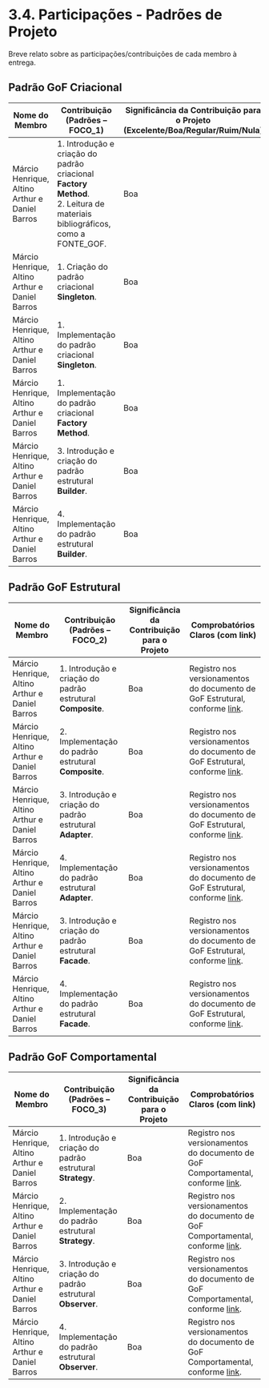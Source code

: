 # 3.4. Participações - Padrões de Projeto

Breve relato sobre as participações/contribuições de cada membro à entrega.

## Padrão GoF Criacional

| Nome do Membro | Contribuição (Padrões – FOCO_1) | Significância da Contribuição para o Projeto (Excelente/Boa/Regular/Ruim/Nula) | Comprobatórios Claros (com link) |
|----------------|----------------------------------|----------------------------------------------------------------------------------|-----------------------------------|
| Márcio Henrique, Altino Arthur e Daniel Barros | 1. Introdução e criação do padrão criacional **Factory Method**. <br>2. Leitura de materiais bibliográficos, como a FONTE_GOF. | Boa | Registro nos versionamentos do documento de GoF Criacional, conforme [link](https://unbarqdsw2025-1-turma01.github.io/2025.1-T01-_G1_Embarcado_Entrega_03/PadroesDeProjeto/3.1.GoFsCriacionais/#historico-de-versoes). |
| Márcio Henrique, Altino Arthur e Daniel Barros | 1. Criação do padrão criacional **Singleton**.  | Boa | Registro nos versionamentos do documento de GoF Criacional, conforme [link](https://unbarqdsw2025-1-turma01.github.io/2025.1-T01-_G1_Embarcado_Entrega_03/PadroesDeProjeto/3.1.GoFsCriacionais/#historico-de-versoes). |
| Márcio Henrique, Altino Arthur e Daniel Barros | 1. Implementação do padrão criacional **Singleton**.  | Boa | Registro nos versionamentos do documento de GoF Criacional, conforme [link](https://unbarqdsw2025-1-turma01.github.io/2025.1-T01-_G1_Embarcado_Entrega_03/PadroesDeProjeto/3.1.GoFsCriacionais/#historico-de-versoes). |
| Márcio Henrique, Altino Arthur e Daniel Barros | 1. Implementação do padrão criacional **Factory Method**.  | Boa | Registro nos versionamentos do documento de GoF Criacional, conforme [link](https://unbarqdsw2025-1-turma01.github.io/2025.1-T01-_G1_Embarcado_Entrega_03/PadroesDeProjeto/3.1.GoFsCriacionais/#historico-de-versoes). |
| Márcio Henrique, Altino Arthur e Daniel Barros | 3. Introdução e criação do padrão estrutural **Builder**.     | Boa                                                | Registro nos versionamentos do documento de GoF Criacional, conforme [link](https://github.com/UnBArqDsw2025-1-Turma01/2025.1-T01-_G1_Embarcado_Entrega_03/commit/e10c91bda51e1b1655a555b62d8e8b6e8abc886d). |
| Márcio Henrique, Altino Arthur e Daniel Barros | 4. Implementação do padrão estrutural **Builder**.            | Boa                                                | Registro nos versionamentos do documento de GoF Criacional, conforme [link](https://github.com/UnBArqDsw2025-1-Turma01/2025.1-T01-_G1_Embarcado_Entrega_03/commit/e10c91bda51e1b1655a555b62d8e8b6e8abc886d). |





## Padrão GoF Estrutural
| Nome do Membro                              | Contribuição (Padrões – FOCO_2)                              | Significância da Contribuição para o Projeto       | Comprobatórios Claros (com link) |
|--------------------------------------------|--------------------------------------------------------------|----------------------------------------------------|----------------------------------|
| Márcio Henrique, Altino Arthur e Daniel Barros | 1. Introdução e criação do padrão estrutural **Composite**.   | Boa                                                | Registro nos versionamentos do documento de GoF Estrutural, conforme [link](https://unbarqdsw2025-1-turma01.github.io/2025.1-T01-_G1_Embarcado_Entrega_03/PadroesDeProjeto/3.2.GoFsEstruturais/#historico-de-versoes). |
| Márcio Henrique, Altino Arthur e Daniel Barros | 2. Implementação do padrão estrutural **Composite**.          | Boa                                                | Registro nos versionamentos do documento de GoF Estrutural, conforme [link](https://unbarqdsw2025-1-turma01.github.io/2025.1-T01-_G1_Embarcado_Entrega_03/PadroesDeProjeto/3.2.GoFsEstruturais/#historico-de-versoes). |
| Márcio Henrique, Altino Arthur e Daniel Barros | 3. Introdução e criação do padrão estrutural **Adapter**.     | Boa                                                | Registro nos versionamentos do documento de GoF Estrutural, conforme [link](https://unbarqdsw2025-1-turma01.github.io/2025.1-T01-_G1_Embarcado_Entrega_03/PadroesDeProjeto/3.2.GoFsEstruturais/#historico-de-versoes). |
| Márcio Henrique, Altino Arthur e Daniel Barros | 4. Implementação do padrão estrutural **Adapter**.            | Boa                                                | Registro nos versionamentos do documento de GoF Estrutural, conforme [link](https://unbarqdsw2025-1-turma01.github.io/2025.1-T01-_G1_Embarcado_Entrega_03/PadroesDeProjeto/3.2.GoFsEstruturais/#historico-de-versoes). |
| Márcio Henrique, Altino Arthur e Daniel Barros | 3. Introdução e criação do padrão estrutural **Facade**.     | Boa                                                | Registro nos versionamentos do documento de GoF Estrutural, conforme [link](https://github.com/UnBArqDsw2025-1-Turma01/2025.1-T01-_G1_Embarcado_Entrega_03/commit/e10c91bda51e1b1655a555b62d8e8b6e8abc886d). |
| Márcio Henrique, Altino Arthur e Daniel Barros | 4. Implementação do padrão estrutural **Facade**.            | Boa                                                | Registro nos versionamentos do documento de GoF Estrutural, conforme [link](https://github.com/UnBArqDsw2025-1-Turma01/2025.1-T01-_G1_Embarcado_Entrega_03/commit/e10c91bda51e1b1655a555b62d8e8b6e8abc886d). |


## Padrão GoF Comportamental
| Nome do Membro                              | Contribuição (Padrões – FOCO_3)                              | Significância da Contribuição para o Projeto       | Comprobatórios Claros (com link) |
|--------------------------------------------|--------------------------------------------------------------|----------------------------------------------------|----------------------------------|
| Márcio Henrique, Altino Arthur e Daniel Barros | 1. Introdução e criação do padrão estrutural **Strategy**.   | Boa                                                | Registro nos versionamentos do documento de GoF Comportamental, conforme [link](https://github.com/UnBArqDsw2025-1-Turma01/2025.1-T01-_G1_Embarcado_Entrega_03/commit/baa0e17a994e3be5347ede2ca6be0566b127bc82). |
| Márcio Henrique, Altino Arthur e Daniel Barros | 2. Implementação do padrão estrutural **Strategy**.          | Boa                                                | Registro nos versionamentos do documento de GoF Comportamental, conforme [link](https://github.com/UnBArqDsw2025-1-Turma01/2025.1-T01-_G1_Embarcado_Entrega_03/commit/baa0e17a994e3be5347ede2ca6be0566b127bc82). |
| Márcio Henrique, Altino Arthur e Daniel Barros | 3. Introdução e criação do padrão estrutural **Observer**.     | Boa                                                | Registro nos versionamentos do documento de GoF Comportamental, conforme [link](https://github.com/UnBArqDsw2025-1-Turma01/2025.1-T01-_G1_Embarcado_Entrega_03/commit/5cb51fb894c7a72436e83b65cc56450e1908c811). |
| Márcio Henrique, Altino Arthur e Daniel Barros | 4. Implementação do padrão estrutural **Observer**.            | Boa                                                | Registro nos versionamentos do documento de GoF Comportamental, conforme [link](https://github.com/UnBArqDsw2025-1-Turma01/2025.1-T01-_G1_Embarcado_Entrega_03/commit/5cb51fb894c7a72436e83b65cc56450e1908c811). |